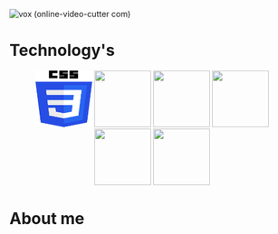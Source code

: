![vox (online-video-cutter com)](https://github.com/user-attachments/assets/5d166801-5a44-4a4e-89e3-6cea4d984d38)

# Technology's
<p align="center">
  <img width="100" height="100" src="https://github.com/BadPcGames/BadPcGames/blob/main/CSS3_logo_and_wordmark.svg.png">
  <img width="100" height="100" src="[https://github.com/blademoon/Markdown/blob/main/Picture/cat.jpg](https://encrypted-tbn0.gstatic.com/images?q=tbn:ANd9GcTT_6o35VvArbcAzOnRyHMX2DzYMq0nzprmYQ&s)">
  <img width="100" height="100" src="[https://github.com/blademoon/Markdown/blob/main/Picture/cat.jpg](https://encrypted-tbn0.gstatic.com/images?q=tbn:ANd9GcTT_6o35VvArbcAzOnRyHMX2DzYMq0nzprmYQ&s)">
  <img width="100" height="100" src="[https://github.com/blademoon/Markdown/blob/main/Picture/cat.jpg](https://encrypted-tbn0.gstatic.com/images?q=tbn:ANd9GcTT_6o35VvArbcAzOnRyHMX2DzYMq0nzprmYQ&s)">
  <img width="100" height="100" src="[https://github.com/blademoon/Markdown/blob/main/Picture/cat.jpg](https://encrypted-tbn0.gstatic.com/images?q=tbn:ANd9GcTT_6o35VvArbcAzOnRyHMX2DzYMq0nzprmYQ&s)">
  <img width="100" height="100" src="[https://github.com/blademoon/Markdown/blob/main/Picture/cat.jpg](https://encrypted-tbn0.gstatic.com/images?q=tbn:ANd9GcTT_6o35VvArbcAzOnRyHMX2DzYMq0nzprmYQ&s)">
</p>

# About me

